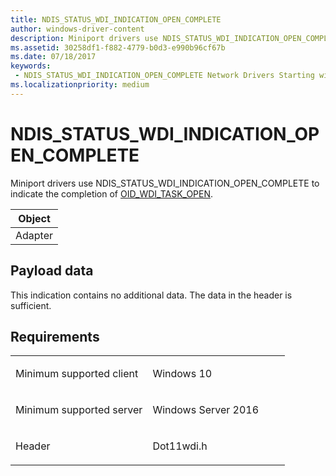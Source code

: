```yaml
---
title: NDIS_STATUS_WDI_INDICATION_OPEN_COMPLETE
author: windows-driver-content
description: Miniport drivers use NDIS_STATUS_WDI_INDICATION_OPEN_COMPLETE to indicate the completion of OID_WDI_TASK_OPEN.
ms.assetid: 30258df1-f882-4779-b0d3-e990b96cf67b
ms.date: 07/18/2017
keywords:
 - NDIS_STATUS_WDI_INDICATION_OPEN_COMPLETE Network Drivers Starting with Windows Vista
ms.localizationpriority: medium
---
```


# NDIS\_STATUS\_WDI\_INDICATION\_OPEN\_COMPLETE


Miniport drivers use NDIS\_STATUS\_WDI\_INDICATION\_OPEN\_COMPLETE to indicate the completion of [OID\_WDI\_TASK\_OPEN](oid-wdi-task-open.md).

| Object  |
|---------|
| Adapter |

 

## Payload data


This indication contains no additional data. The data in the header is sufficient.

Requirements
------------

<table>
<colgroup>
<col width="50%" />
<col width="50%" />
</colgroup>
<tbody>
<tr class="odd">
<td><p>Minimum supported client</p></td>
<td><p>Windows 10</p></td>
</tr>
<tr class="even">
<td><p>Minimum supported server</p></td>
<td><p>Windows Server 2016</p></td>
</tr>
<tr class="odd">
<td><p>Header</p></td>
<td>Dot11wdi.h</td>
</tr>
</tbody>
</table>

 

 




